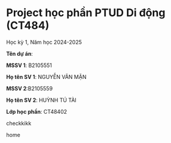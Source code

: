# Project học phần PTUD Di động (CT484)

Học kỳ 1, Năm học 2024-2025

**Tên dự án**:

**MSSV 1**: B2105551

**Họ tên SV 1**: NGUYỄN VĂN MẶN

**MSSV 2**:B2105559

**Họ tên SV 2**: HUỲNH TÚ TÀI

**Lớp học phần**: CT48402
 

checkkikk

home